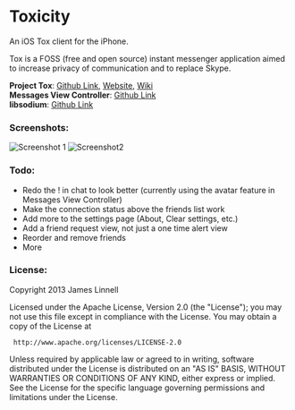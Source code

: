 Toxicity
========

An iOS Tox client for the iPhone.<br />

Tox is a FOSS (free and open source) instant messenger application aimed to increase privacy of communication and to replace Skype.<br />

**Project Tox**: [Github Link](https://github.com/irungentoo/ProjectTox-Core), [Website](http://tox.im), [Wiki](http://wiki.tox.im)<br />
**Messages View Controller**: [Github Link](https://github.com/jessesquires/MessagesTableViewController/)<br />
**libsodium**: [Github Link](https://github.com/jedisct1/libsodium)<br />

### Screenshots:

![Screenshot 1](http://i.imgur.com/b1mRQ36.png) ![Screenshot2](http://i.imgur.com/D56YjUA.png)

### Todo:

+ Redo the ! in chat to look better (currently using the avatar feature in Messages View Controller)
+ Make the connection status above the friends list work
+ Add more to the settings page (About, Clear settings, etc.)
+ Add a friend request view, not just a one time alert view
+ Reorder and remove friends
+ More

### License:

Copyright 2013 James Linnell

   Licensed under the Apache License, Version 2.0 (the "License");
   you may not use this file except in compliance with the License.
   You may obtain a copy of the License at

     http://www.apache.org/licenses/LICENSE-2.0

   Unless required by applicable law or agreed to in writing, software
   distributed under the License is distributed on an "AS IS" BASIS,
   WITHOUT WARRANTIES OR CONDITIONS OF ANY KIND, either express or implied.
   See the License for the specific language governing permissions and
   limitations under the License.
